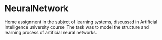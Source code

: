 # NeuralNetwork
Home assignment in the subject of learning systems, discussed in Artificial Intelligence university course.
The task was to model the structure and learning process of artificial neural networks.
